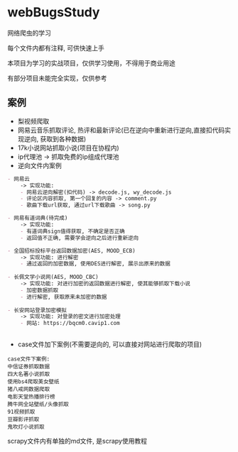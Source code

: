 # webBugsStudy
网络爬虫的学习

每个文件内都有注释, 可供快速上手

本项目为学习的实战项目，仅供学习使用，不得用于商业用途

有部分项目未能完全实现，仅供参考

## 案例
+ 梨视频爬取
+ 网易云音乐抓取评论, 热评和最新评论(已在逆向中重新进行逆向,直接扣代码实现逆向, 获取到各种数据)
+ 17k小说网站抓取小说(项目在协程内)
+ ip代理池 -> 抓取免费的ip组成代理池
+ 逆向文件内案例
```markdown
- 网易云
    -> 实现功能:
    - 网易云逆向解密(扣代码) -> decode.js, wy_decode.js
    - 评论区内容抓取, 第一个回复的内容 -> comment.py
    - 歌曲下载url获取, 通过url下载歌曲 -> song.py

- 网易有道词典(待完成)
    -> 实现功能:
    - 有道词典sign值得获取, 不确定是否正确
    - 返回值不正确, 需要学会逆向之后进行重新逆向

- 全国招标投标平台返回数据加密(AES, MOOD_ECB)
    -> 实现功能: 进行解密
    - 通过返回的加密数据, 使用DES进行解密, 展示出原来的数据
    
- 长佩文学小说网(AES, MOOD_CBC)
    -> 实现功能: 对进行加密的返回数据进行解密, 使其能够抓取下载小说
    - 加密数据抓取
    - 进行解密, 获取原来未加密的数据
    
- 长安网站登录加密模拟
    -> 实现功能: 对登录的密文进行加密处理
    - 网站: https://bqcm0.cavip1.com
    

```
+ case文件加下案例(不需要逆向的, 可以直接对网站进行爬取的项目)
```commandline
case文件下案例:
中信证券抓取数据
四大名著小说抓取
使用bs4爬取美女壁纸
猪八戒网数据爬取
电影天堂热播排行榜
腾牛网全站壁纸/头像抓取
91视频抓取
豆瓣影评抓取
鬼吹灯小说抓取
```

scrapy文件内有单独的md文件, 是scrapy使用教程